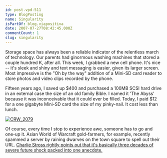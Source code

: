 ```yaml
---
id: post.vpd-511
type: BlogPosting
name: Singularity
isPartOf: blog.viapositiva
date: 2007-07-27T08:42:45.000Z
commentCount: 1
slug: singularity
---
```

Storage space has always been a reliable indicator of the relentless march of technology. Our parents had ginormous washing machines that stored a couple hundred K, after all. This week, I grabbed a new cell phone. It's nice -- it's sleek and shiny and text messaging is easier, given its larger screen. Most impressive is the "Oh by the way" addition of a Mini-SD card reader to store photos and video clips recorded by the phone.

Fifteen years ago, I saved up $400 and purchased a 100MB SCSI hard drive in an external case the size of an old family Bible. I named it 'The Abyss' because it was inconceivable that it could ever be filled. Today, I paid $12 for a one gigabyte Mini-SD card the size of my pinky-nail. It cost less than lunch.

[![CRW_2079](http://farm2.static.flickr.com/1149/914135322_ec3a894b40.jpg)](http://www.flickr.com/photos/jeffeaton/914135322/ "Photo Sharing")

Of course, every time I stop to experience awe, someone has to go and one-up it. Asian World of Warcraft gold-farmers, for example, recently spammed a server by raining dwarves on the town square to spell out their URL. [Charlie Stross rightly points out that it's basically three decades of severe future shock packed into one anecdote.](http://www.antipope.org/charlie/blog-static/2007/07/unpacking_the_zeitgeist.html)

